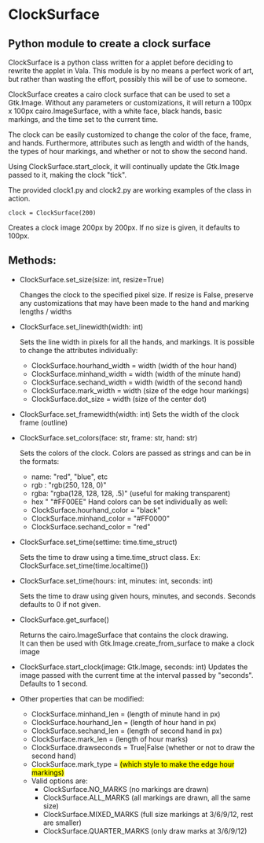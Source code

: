 # ClockSurface
## Python module to create a clock surface

ClockSurface is a python class written for a applet before deciding to rewrite the applet in Vala.  This module is by no means a perfect work of art, but rather than wasting the effort, possibly this will be of use to someone.

ClockSurface creates a cairo clock surface that can be used to set a Gtk.Image.  Without any parameters or customizations, it will return a 100px x 100px cairo.ImageSurface, with a white face, black hands, basic markings, and the time set to the current time.

The clock can be easily customized to change the color of the face, frame, and hands.  Furthermore, attributes such as length and width of the hands, the types of hour markings, and whether or not to show the second hand.

Using ClockSurface.start_clock, it will continually update the Gtk.Image passed to it, making the clock "tick".

The provided clock1.py and clock2.py are working examples of the class in action.

``` clock = ClockSurface(200) ```
  
  Creates a clock image 200px by 200px.  If no size is given, it defaults to 100px.

## Methods:


* ClockSurface.set_size(size: int, resize=True)

  Changes the clock to the specified pixel size.  If resize is False, preserve any customizations that may have been made to the hand and marking lengths / widths
  
* ClockSurface.set_linewidth(width: int)

  Sets the line width in pixels for all the hands, and markings.
  It is possible to change the attributes individually:
    * ClockSurface.hourhand_width = width (width of the hour hand)
    * ClockSurface.minhand_width  = width (width of the minute hand)
    * ClockSurface.sechand_width  = width (width of the second hand)
    * ClockSurface.mark_width     = width (size of the edge hour markings)
    * ClockSurface.dot_size       = width (size of the center dot)
     
* ClockSurface.set_framewidth(width: int)
  Sets the width of the clock frame (outline)
  
* ClockSurface.set_colors(face: str, frame: str, hand: str)
  
  Sets the colors of the clock.  Colors are passed as strings and can be in the formats:
    * name: "red", "blue", etc
    * rgb : "rgb(250, 128, 0)"
    * rgba: "rgba(128, 128, 128, .5)" (useful for making transparent)
    * hex " "#FF00EE"
  Hand colors can be set individually as well:
    * ClockSurface.hourhand_color = "black"
    * ClockSurface.minhand_color = "#FF0000"
    * ClockSurface.sechand_color = "red"

* ClockSurface.set_time(settime: time.time_struct)
  
  Sets the time to draw using a time.time_struct class.
    Ex: ClockSurface.set_time(time.localtime())

* ClockSurface.set_time(hours: int, minutes: int, seconds: int)
  
  Sets the time to draw using given hours, minutes, and seconds.  Seconds defaults to 0 if not given.

* ClockSurface.get_surface()
  
  Returns the cairo.ImageSurface that contains the clock drawing.  
  It can then be used with Gtk.Image.create_from_surface to make a clock image

* ClockSurface.start_clock(image: Gtk.Image, seconds: int)
  Updates the image passed with the current time at the interval passed by "seconds".  Defaults to 1 second.

* Other properties that can be modified:
  * ClockSurface.minhand_len  = <int>        (length of minute hand in px)
  * ClockSurface.hourhand_len = <int>        (length of hour hand in px)
  * ClockSurface.sechand_len  = <int>        (length of second hand in px)
  * ClockSurface.mark_len     = <int>        (length of hour marks)
  * ClockSurface.drawseconds  = True|False   (whether or not to draw the second hand)
  * ClockSurface.mark_type    = <mark type>  (which style to make the edge hour markings)
  * Valid options are:
      * ClockSurface.NO_MARKS      (no markings are drawn)
      * ClockSurface.ALL_MARKS     (all markings are drawn, all the same size)
      * ClockSurface.MIXED_MARKS   (full size markings at 3/6/9/12, rest are smaller)
      * ClockSurface.QUARTER_MARKS (only draw marks at 3/6/9/12)
